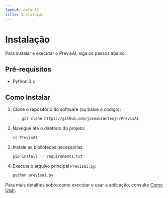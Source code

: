 ```yaml
---
layout: default
title: Instalação
---
```


# Instalação

Para instalar e executar o PrevisAI, siga os passos abaixo:

## Pré-requisitos

- Python 3.x

## Como Instalar

1. Clone o repositório do software (ou baixe o código):

    ```bash
        git clone https://github.com/joseabrantesjr/PrevisAI
    ```

2. Navegue até o diretório do projeto:

    ```bash
    cd PrevisAI
    ```

3. Instale as bibliotecas necessárias:

    ```bash
    pip install -r requirements.txt
    ```

4. Execute o arquivo principal `Previsai.py`:

    ```bash
    python previsai.py
    ```

Para mais detalhes sobre como executar e usar a aplicação, consulte [Como Usar](uso.md).
